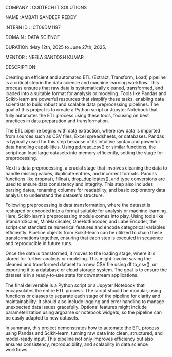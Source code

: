 COMPANY : CODTECH IT SOLUTIONS

NAME :AMBATI SANDEEP REDDY

INTERN ID : :CT06DM1197

DOMAIN : DATA SCIENCE

DURATION :May 12th, 2025 to June 27th, 2025.

MENTOR : NEELA SANTOSH KUMAR

DESCRIPTION:

Creating an efficient and automated ETL (Extract, Transform, Load) pipeline is a critical step in the data science and machine learning workflow. This process ensures that raw data is systematically cleaned, transformed, and loaded into a suitable format for analysis or modeling. Tools like Pandas and Scikit-learn are powerful resources that simplify these tasks, enabling data scientists to build robust and scalable data preprocessing pipelines. The goal of this project is to create a Python script or Jupyter Notebook that fully automates the ETL process using these tools, focusing on best practices in data preparation and transformation.

The ETL pipeline begins with data extraction, where raw data is imported from sources such as CSV files, Excel spreadsheets, or databases. Pandas is typically used for this step because of its intuitive syntax and powerful data handling capabilities. Using pd.read_csv() or similar functions, the script can load large datasets into memory efficiently, setting the stage for preprocessing.

Next is data preprocessing, a crucial stage that involves cleaning the data to handle missing values, duplicate entries, and incorrect formats. Pandas functions like dropna(), fillna(), drop_duplicates(), and type conversions are used to ensure data consistency and integrity. This step also includes parsing dates, renaming columns for readability, and basic exploratory data analysis to understand the dataset's structure.

Following preprocessing is data transformation, where the dataset is reshaped or encoded into a format suitable for analysis or machine learning. Here, Scikit-learn’s preprocessing module comes into play. Using tools like StandardScaler, MinMaxScaler, OneHotEncoder, and LabelEncoder, the script can standardize numerical features and encode categorical variables efficiently. Pipeline objects from Scikit-learn can be utilized to chain these transformations together, ensuring that each step is executed in sequence and reproducible in future runs.

Once the data is transformed, it moves to the loading stage, where it is stored for further analysis or modeling. This might involve saving the cleaned and transformed dataset to a new CSV file using df.to_csv(), or exporting it to a database or cloud storage system. The goal is to ensure the dataset is in a ready-to-use state for downstream applications.

The final deliverable is a Python script or a Jupyter Notebook that encapsulates the entire ETL process. The script should be modular, using functions or classes to separate each stage of the pipeline for clarity and maintainability. It should also include logging and error handling to manage unexpected data issues gracefully. Optional features might include parameterization using argparse or notebook widgets, so the pipeline can be easily adapted to new datasets.

In summary, this project demonstrates how to automate the ETL process using Pandas and Scikit-learn, turning raw data into clean, structured, and model-ready input. This pipeline not only improves efficiency but also ensures consistency, reproducibility, and scalability in data science workflows.





